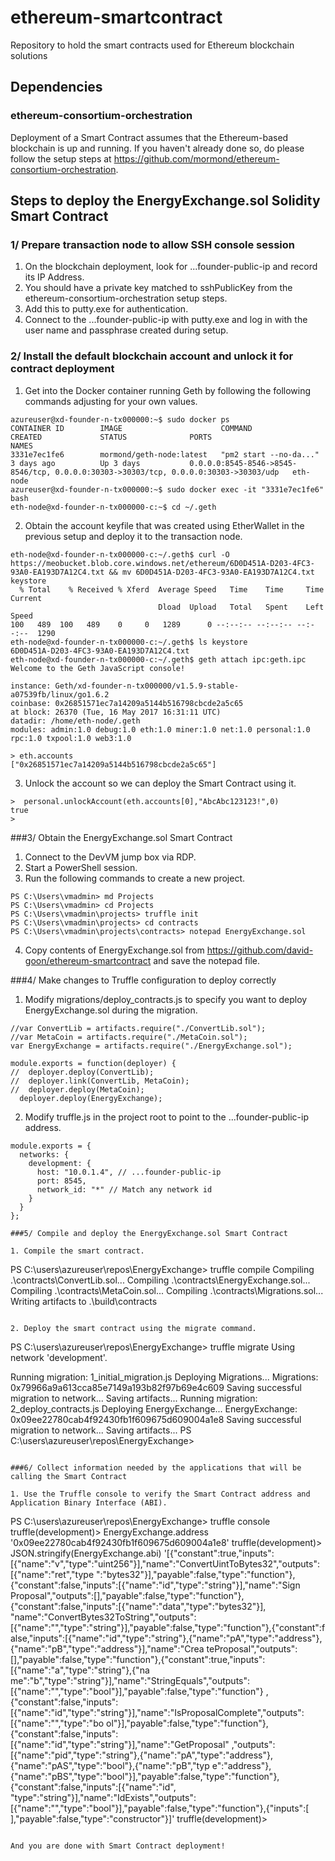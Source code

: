 # ethereum-smartcontract
Repository to hold the smart contracts used for Ethereum blockchain solutions

## Dependencies
### ethereum-consortium-orchestration
Deployment of a Smart Contract assumes that the Ethereum-based blockchain is up and running. If you haven't already done so, do please follow the setup steps at https://github.com/mormond/ethereum-consortium-orchestration.

## Steps to deploy the EnergyExchange.sol Solidity Smart Contract
### 1/ Prepare transaction node to allow SSH console session

1. On the blockchain deployment, look for ...founder-public-ip and record its IP Address.
2. You should have a private key matched to sshPublicKey from the ethereum-consortium-orchestration setup steps.
3. Add this to putty.exe for authentication.
4. Connect to the ...founder-public-ip with putty.exe and log in with the user name and passphrase created during setup.

### 2/ Install the default blockchain account and unlock it for contract deployment

1. Get into the Docker container running Geth by following the following commands adjusting for your own values.
```
azureuser@xd-founder-n-tx000000:~$ sudo docker ps
CONTAINER ID        IMAGE                      COMMAND                  CREATED             STATUS              PORTS                                                                                  NAMES
3331e7ec1fe6        mormond/geth-node:latest   "pm2 start --no-da..."   3 days ago          Up 3 days           0.0.0.0:8545-8546->8545-8546/tcp, 0.0.0.0:30303->30303/tcp, 0.0.0.0:30303->30303/udp   eth-node
azureuser@xd-founder-n-tx000000:~$ sudo docker exec -it "3331e7ec1fe6" bash
eth-node@xd-founder-n-tx000000-c:~$ cd ~/.geth
```

2. Obtain the account keyfile that was created using EtherWallet in the previous setup and deploy it to the transaction node.
```
eth-node@xd-founder-n-tx000000-c:~/.geth$ curl -O https://meobucket.blob.core.windows.net/ethereum/6D0D451A-D203-4FC3-93A0-EA193D7A12C4.txt && mv 6D0D451A-D203-4FC3-93A0-EA193D7A12C4.txt keystore
  % Total    % Received % Xferd  Average Speed   Time    Time     Time  Current
                                 Dload  Upload   Total   Spent    Left  Speed
100   489  100   489    0     0   1289      0 --:--:-- --:--:-- --:--:--  1290
eth-node@xd-founder-n-tx000000-c:~/.geth$ ls keystore
6D0D451A-D203-4FC3-93A0-EA193D7A12C4.txt
eth-node@xd-founder-n-tx000000-c:~/.geth$ geth attach ipc:geth.ipc
Welcome to the Geth JavaScript console!

instance: Geth/xd-founder-n-tx000000/v1.5.9-stable-a07539fb/linux/go1.6.2
coinbase: 0x26851571ec7a14209a5144b516798cbcde2a5c65
at block: 26370 (Tue, 16 May 2017 16:31:11 UTC)
datadir: /home/eth-node/.geth
modules: admin:1.0 debug:1.0 eth:1.0 miner:1.0 net:1.0 personal:1.0 rpc:1.0 txpool:1.0 web3:1.0

> eth.accounts
["0x26851571ec7a14209a5144b516798cbcde2a5c65"]
```

3. Unlock the account so we can deploy the Smart Contract using it.
```
>  personal.unlockAccount(eth.accounts[0],"AbcAbc123123!",0)
true
>
```

###3/ Obtain the EnergyExchange.sol Smart Contract 

1. Connect to the DevVM jump box via RDP.
2. Start a PowerShell session.
3. Run the following commands to create a new project.
```
PS C:\Users\vmadmin> md Projects
PS C:\Users\vmadmin> cd Projects
PS C:\Users\vmadmin\projects> truffle init
PS C:\Users\vmadmin\projects> cd contracts
PS C:\Users\vmadmin\projects\contracts> notepad EnergyExchange.sol
```

4. Copy contents of EnergyExchange.sol from https://github.com/david-goon/ethereum-smartcontract and save the notepad file.

###4/ Make changes to Truffle configuration to deploy correctly

1. Modify migrations/deploy_contracts.js to specify you want to deploy EnergyExchange.sol during the migration. 
```
//var ConvertLib = artifacts.require("./ConvertLib.sol");
//var MetaCoin = artifacts.require("./MetaCoin.sol");
var EnergyExchange = artifacts.require("./EnergyExchange.sol");

module.exports = function(deployer) {
//  deployer.deploy(ConvertLib);
//  deployer.link(ConvertLib, MetaCoin);
//  deployer.deploy(MetaCoin);
  deployer.deploy(EnergyExchange);
```

2. Modify truffle.js in the project root to point to the ...founder-public-ip address.
```
module.exports = {
  networks: {
    development: {
      host: "10.0.1.4", // ...founder-public-ip
      port: 8545,
      network_id: "*" // Match any network id
    }
  }
};

###5/ Compile and deploy the EnergyExchange.sol Smart Contract

1. Compile the smart contract.
```
PS C:\users\azureuser\repos\EnergyExchange> truffle compile
Compiling .\contracts\ConvertLib.sol...
Compiling .\contracts\EnergyExchange.sol...
Compiling .\contracts\MetaCoin.sol...
Compiling .\contracts\Migrations.sol...
Writing artifacts to .\build\contracts
```

2. Deploy the smart contract using the migrate command.
```
PS C:\users\azureuser\repos\EnergyExchange> truffle migrate
Using network 'development'.

Running migration: 1_initial_migration.js
  Deploying Migrations...
  Migrations: 0x79966a9a613cca85e7149a193b82f97b69e4c609
Saving successful migration to network...
Saving artifacts...
Running migration: 2_deploy_contracts.js
  Deploying EnergyExchange...
  EnergyExchange: 0x09ee22780cab4f92430fb1f609675d609004a1e8
Saving successful migration to network...
Saving artifacts...
PS C:\users\azureuser\repos\EnergyExchange>
```

###6/ Collect information needed by the applications that will be calling the Smart Contract

1. Use the Truffle console to verify the Smart Contract address and Application Binary Interface (ABI).
```
PS C:\users\azureuser\repos\EnergyExchange> truffle console
truffle(development)> EnergyExchange.address
'0x09ee22780cab4f92430fb1f609675d609004a1e8'
truffle(development)> JSON.stringify(EnergyExchange.abi)
'[{"constant":true,"inputs":[{"name":"v","type":"uint256"}],"name":"ConvertUintToBytes32","outputs":[{"name":"ret","type
":"bytes32"}],"payable":false,"type":"function"},{"constant":false,"inputs":[{"name":"id","type":"string"}],"name":"Sign
Proposal","outputs":[],"payable":false,"type":"function"},{"constant":false,"inputs":[{"name":"data","type":"bytes32"}],
"name":"ConvertBytes32ToString","outputs":[{"name":"","type":"string"}],"payable":false,"type":"function"},{"constant":f
alse,"inputs":[{"name":"id","type":"string"},{"name":"pA","type":"address"},{"name":"pB","type":"address"}],"name":"Crea
teProposal","outputs":[],"payable":false,"type":"function"},{"constant":true,"inputs":[{"name":"a","type":"string"},{"na
me":"b","type":"string"}],"name":"StringEquals","outputs":[{"name":"","type":"bool"}],"payable":false,"type":"function"}
,{"constant":false,"inputs":[{"name":"id","type":"string"}],"name":"IsProposalComplete","outputs":[{"name":"","type":"bo
ol"}],"payable":false,"type":"function"},{"constant":false,"inputs":[{"name":"id","type":"string"}],"name":"GetProposal"
,"outputs":[{"name":"pid","type":"string"},{"name":"pA","type":"address"},{"name":"pAS","type":"bool"},{"name":"pB","typ
e":"address"},{"name":"pBS","type":"bool"}],"payable":false,"type":"function"},{"constant":false,"inputs":[{"name":"id",
"type":"string"}],"name":"IdExists","outputs":[{"name":"","type":"bool"}],"payable":false,"type":"function"},{"inputs":[
],"payable":false,"type":"constructor"}]'
truffle(development)>
```

And you are done with Smart Contract deployment!
